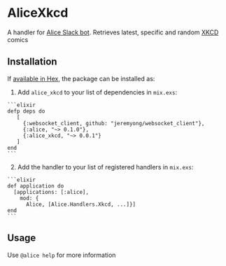 # AliceXkcd

A handler for [Alice Slack bot](https://github.com/alice-bot/alice). Retrieves latest, specific and random [XKCD](http://xkcd.com/) comics

## Installation

If [available in Hex](https://hex.pm/packages/alice_xkcd), the package can be installed as:

  1. Add `alice_xkcd` to your list of dependencies in `mix.exs`:

    ```elixir
    defp deps do
       [
         {:websocket_client, github: "jeremyong/websocket_client"},
         {:alice, "~> 0.1.0"},
         {:alice_xkcd, "~> 0.0.1"}
       ]
    end
    ```

  2. Add the handler to your list of registered handlers in `mix.exs`:

    ```elixir
    def application do
      [applications: [:alice],
        mod: {
          Alice, [Alice.Handlers.Xkcd, ...]}]
    end
    ```

## Usage

Use `@alice help` for more information
